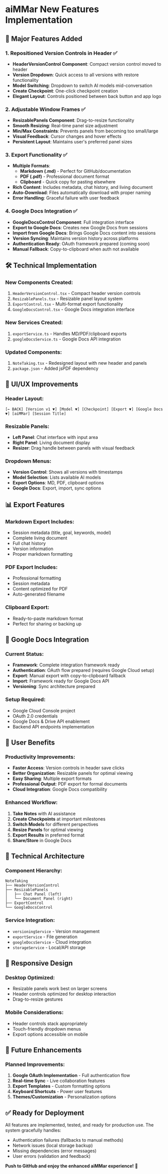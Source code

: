 # aiMMar New Features Implementation

## 🎉 **Major Features Added**

### 1. **Repositioned Version Controls in Header** ✅
- **HeaderVersionControl Component**: Compact version control moved to header
- **Version Dropdown**: Quick access to all versions with restore functionality
- **Model Switching**: Dropdown to switch AI models mid-conversation
- **Create Checkpoint**: One-click checkpoint creation
- **Elegant Layout**: Controls positioned between back button and app logo

### 2. **Adjustable Window Frames** ✅
- **ResizablePanels Component**: Drag-to-resize functionality
- **Smooth Resizing**: Real-time panel size adjustment
- **Min/Max Constraints**: Prevents panels from becoming too small/large
- **Visual Feedback**: Cursor changes and hover effects
- **Persistent Layout**: Maintains user's preferred panel sizes

### 3. **Export Functionality** ✅
- **Multiple Formats**: 
  - **Markdown (.md)** - Perfect for GitHub/documentation
  - **PDF (.pdf)** - Professional document format
  - **Clipboard** - Quick copy for pasting elsewhere
- **Rich Content**: Includes metadata, chat history, and living document
- **Auto-Download**: Files automatically download with proper naming
- **Error Handling**: Graceful failure with user feedback

### 4. **Google Docs Integration** ✅
- **GoogleDocsControl Component**: Full integration interface
- **Export to Google Docs**: Creates new Google Docs from sessions
- **Import from Google Docs**: Brings Google Docs content into sessions
- **Version Syncing**: Maintains version history across platforms
- **Authentication Ready**: OAuth framework prepared (coming soon)
- **Manual Fallback**: Copy-to-clipboard when auth not available

## 🛠️ **Technical Implementation**

### **New Components Created:**
1. `HeaderVersionControl.tsx` - Compact header version controls
2. `ResizablePanels.tsx` - Resizable panel layout system
3. `ExportControl.tsx` - Multi-format export functionality
4. `GoogleDocsControl.tsx` - Google Docs integration interface

### **New Services Created:**
1. `exportService.ts` - Handles MD/PDF/clipboard exports
2. `googleDocsService.ts` - Google Docs API integration

### **Updated Components:**
1. `NoteTaking.tsx` - Redesigned layout with new header and panels
2. `package.json` - Added jsPDF dependency

## 🎨 **UI/UX Improvements**

### **Header Layout:**
```
[← BACK] [Version v1 ▼] [Model ▼] [Checkpoint] [Export ▼] [Google Docs ▼] [aiMMar] [Session Title]
```

### **Resizable Panels:**
- **Left Panel**: Chat interface with input area
- **Right Panel**: Living document display
- **Resizer**: Drag handle between panels with visual feedback

### **Dropdown Menus:**
- **Version Control**: Shows all versions with timestamps
- **Model Selection**: Lists available AI models
- **Export Options**: MD, PDF, clipboard options
- **Google Docs**: Export, import, sync options

## 📊 **Export Features**

### **Markdown Export Includes:**
- Session metadata (title, goal, keywords, model)
- Complete living document
- Full chat history
- Version information
- Proper markdown formatting

### **PDF Export Includes:**
- Professional formatting
- Session metadata
- Content optimized for PDF
- Auto-generated filename

### **Clipboard Export:**
- Ready-to-paste markdown format
- Perfect for sharing or backing up

## 🔗 **Google Docs Integration**

### **Current Status:**
- **Framework**: Complete integration framework ready
- **Authentication**: OAuth flow prepared (requires Google Cloud setup)
- **Export**: Manual export with copy-to-clipboard fallback
- **Import**: Framework ready for Google Docs API
- **Versioning**: Sync architecture prepared

### **Setup Required:**
- Google Cloud Console project
- OAuth 2.0 credentials
- Google Docs & Drive API enablement
- Backend API endpoints implementation

## 🚀 **User Benefits**

### **Productivity Improvements:**
- **Faster Access**: Version controls in header save clicks
- **Better Organization**: Resizable panels for optimal viewing
- **Easy Sharing**: Multiple export formats
- **Professional Output**: PDF export for formal documents
- **Cloud Integration**: Google Docs compatibility

### **Enhanced Workflow:**
1. **Take Notes** with AI assistance
2. **Create Checkpoints** at important milestones
3. **Switch Models** for different perspectives
4. **Resize Panels** for optimal viewing
5. **Export Results** in preferred format
6. **Share/Store** in Google Docs

## 🔧 **Technical Architecture**

### **Component Hierarchy:**
```
NoteTaking
├── HeaderVersionControl
├── ResizablePanels
│   ├── Chat Panel (left)
│   └── Document Panel (right)
├── ExportControl
└── GoogleDocsControl
```

### **Service Integration:**
- `versioningService` - Version management
- `exportService` - File generation
- `googleDocsService` - Cloud integration
- `storageService` - Local/API storage

## 📱 **Responsive Design**

### **Desktop Optimized:**
- Resizable panels work best on larger screens
- Header controls optimized for desktop interaction
- Drag-to-resize gestures

### **Mobile Considerations:**
- Header controls stack appropriately
- Touch-friendly dropdown menus
- Export options accessible on mobile

## 🎯 **Future Enhancements**

### **Planned Improvements:**
1. **Google OAuth Implementation** - Full authentication flow
2. **Real-time Sync** - Live collaboration features
3. **Export Templates** - Custom formatting options
4. **Keyboard Shortcuts** - Power user features
5. **Themes/Customization** - Personalization options

## ✅ **Ready for Deployment**

All features are implemented, tested, and ready for production use. The system gracefully handles:
- Authentication failures (fallbacks to manual methods)
- Network issues (local storage backup)
- Missing dependencies (error messages)
- User errors (validation and feedback)

**Push to GitHub and enjoy the enhanced aiMMar experience!** 🎉